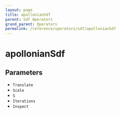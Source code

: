 ```yaml
---
layout: page
title: apollonianSdf
parent: Sdf Operators
grand_parent: Operators
permalink: /reference/operators/sdf/apollonianSdf
---
```


# apollonianSdf

## Parameters

* `Translate`
* `Scale`
* `S`
* `Iterations`
* `Inspect`
